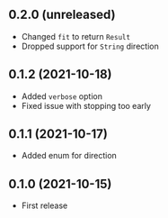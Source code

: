 ## 0.2.0 (unreleased)

- Changed `fit` to return `Result`
- Dropped support for `String` direction

## 0.1.2 (2021-10-18)

- Added `verbose` option
- Fixed issue with stopping too early

## 0.1.1 (2021-10-17)

- Added enum for direction

## 0.1.0 (2021-10-15)

- First release
